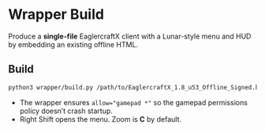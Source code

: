# Wrapper Build

Produce a **single-file** EaglercraftX client with a Lunar-style menu and HUD by embedding an existing offline HTML.

## Build

```bash
python3 wrapper/build.py /path/to/EaglercraftX_1.8_u53_Offline_Signed.html out/EaglercraftX_LunarPlus_WRAPPED.html
```

- The wrapper ensures `allow="gamepad *"` so the gamepad permissions policy doesn’t crash startup.
- Right Shift opens the menu. Zoom is **C** by default.
